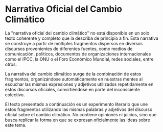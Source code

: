 # Narrativa Oficial del Cambio Climático
La "narrativa oficial del cambio climático" no está disponible en un solo texto coherente y completo que la describa de principio a fin. Esta narrativa se construye a partir de múltiples fragmentos dispersos en diversos discursos provenientes de diferentes fuentes, como medios de comunicación, políticos, documentos de organizaciones internacionales como el IPCC, la ONU o el Foro Económico Mundial, redes sociales, entre otros. 

La narrativa del cambio climático surge de la combinación de estos fragmentos, organizándose automáticamente en nuestras mentes al escuchar las mismas expresiones y adjetivos utilizados repetidamente en estos discursos oficiales, convirtiéndose en parte del inconsciente colectivo.

El texto presentado a continuación es un experimento literario que une estos fragmentos utilizando las mismas palabras y adjetivos del discurso oficial sobre el cambio climático. No contiene opiniones ni juicios, sino que busca replicar la forma en que se expresan oficialmente las ideas sobre este tema.
